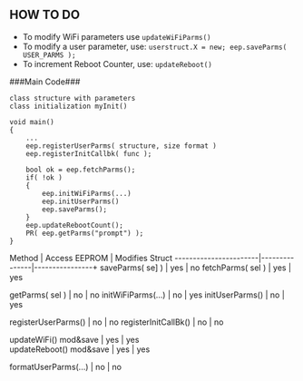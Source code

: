 ## HOW TO DO

- To modify WiFi parameters use `updateWiFiParms()`
- To modify a user parameter, use: `userstruct.X = new; eep.saveParms( USER_PARMS );`
- To increment Reboot Counter, use: `updateReboot()`

###Main Code###

	class structure with parameters
	class initialization myInit()
	
	void main()
	{
		...
		eep.registerUserParms( structure, size format )
		eep.registerInitCallbk( func );
		
		bool ok = eep.fetchParms();
		if( !ok )
		{
			eep.initWiFiParms(...)
			eep.initUserParms()
			eep.saveParms();
		}
		eep.updateRebootCount();
		PR( eep.getParms("prompt") );
	}


 Method                | Access EEPROM | Modifies Struct 
-----------------------|---------------|----------------+
  saveParms( se] )     |    yes        |          no
  fetchParms( sel )    |    yes        |          yes
  
  getParms( sel )      |    no         |          no
  initWiFiParms(...)   |    no         |          yes 
  initUserParms()      |    no         |          yes
  
  registerUserParms()  |   no          |         no
  registerInitCallBk() |    no         |          no
    
  updateWiFi()    mod&save | yes        |         yes    
  updateReboot()  mod&save | yes        |         yes
   
  formatUserParms(...)  |   no           |       no

 